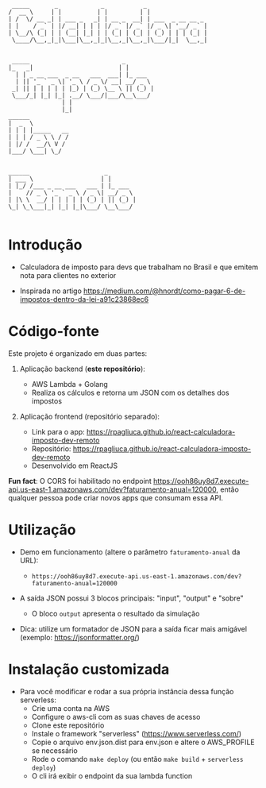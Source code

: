 ```
 _____       _            _           _                 
/  __ \     | |          | |         | |                
| /  \/ __ _| | ___ _   _| | __ _  __| | ___  _ __ __ _ 
| |    / _` | |/ __| | | | |/ _` |/ _` |/ _ \| '__/ _` |
| \__/\ (_| | | (__| |_| | | (_| | (_| | (_) | | | (_| |
 \____/\__,_|_|\___|\__,_|_|\__,_|\__,_|\___/|_|  \__,_|
                                                        
                                                        
 _____                          _                       
|_   _|                        | |                      
  | | _ __ ___  _ __   ___  ___| |_ ___                 
  | || '_ ` _ \| '_ \ / _ \/ __| __/ _ \                
 _| || | | | | | |_) | (_) \__ \ || (_) |               
 \___/_| |_| |_| .__/ \___/|___/\__\___/                
               | |                                      
               |_|                                      
______                                                  
|  _  \                                                 
| | | |_____   __                                       
| | | / _ \ \ / /                                       
| |/ /  __/\ V /                                        
|___/ \___| \_/                                         
                                                        
                                                        
______                     _                            
| ___ \                   | |                           
| |_/ /___ _ __ ___   ___ | |_ ___                      
|    // _ \ '_ ` _ \ / _ \| __/ _ \                     
| |\ \  __/ | | | | | (_) | || (_) |                    
\_| \_\___|_| |_| |_|\___/ \__\___/                     
                                                      
```
# Introdução

* Calculadora de imposto para devs que trabalham no Brasil e que emitem nota para clientes no exterior

* Inspirada no artigo https://medium.com/@hnordt/como-pagar-6-de-impostos-dentro-da-lei-a91c23868ec6

# Código-fonte

Este projeto é organizado em duas partes:

1) Aplicação backend (**este repositório**):
    * AWS Lambda + Golang
    * Realiza os cálculos e retorna um JSON com os detalhes dos impostos

2) Aplicação frontend (repositório separado):
    * Link para o app: https://rpagliuca.github.io/react-calculadora-imposto-dev-remoto
    * Repositório: https://rpagliuca.github.io/react-calculadora-imposto-dev-remoto
    * Desenvolvido em ReactJS

**Fun fact**: O CORS foi habilitado no endpoint https://ooh86uy8d7.execute-api.us-east-1.amazonaws.com/dev?faturamento-anual=120000, então qualquer pessoa pode criar novos apps que consumam essa API.

# Utilização

* Demo em funcionamento (altere o parâmetro `faturamento-anual` da URL):
    * `https://ooh86uy8d7.execute-api.us-east-1.amazonaws.com/dev?faturamento-anual=120000`
    

* A saída JSON possui 3 blocos principais: "input", "output" e "sobre"
    * O bloco `output` apresenta o resultado da simulação

* Dica: utilize um formatador de JSON para a saída ficar mais amigável (exemplo: https://jsonformatter.org/)

# Instalação customizada

* Para você modificar e rodar a sua própria instância dessa função serverless:
    * Crie uma conta na AWS
    * Configure o aws-cli com as suas chaves de acesso
    * Clone este repositório
    * Instale o framework "serverless" (https://www.serverless.com/)
    * Copie o arquivo env.json.dist para env.json e altere o AWS_PROFILE se necessário
    * Rode o comando `make deploy` (ou então `make build` + `serverless deploy`)
    * O cli irá exibir o endpoint da sua lambda function
